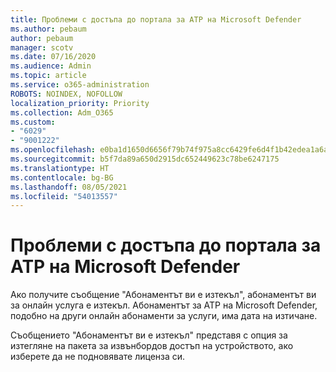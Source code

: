 ```yaml
---
title: Проблеми с достъпа до портала за ATP на Microsoft Defender
ms.author: pebaum
author: pebaum
manager: scotv
ms.date: 07/16/2020
ms.audience: Admin
ms.topic: article
ms.service: o365-administration
ROBOTS: NOINDEX, NOFOLLOW
localization_priority: Priority
ms.collection: Adm_O365
ms.custom:
- "6029"
- "9001222"
ms.openlocfilehash: e0ba1d1650d6656f79b74f975a8cc6429fe6d4f1b42edea1a6a02b574d2af057
ms.sourcegitcommit: b5f7da89a650d2915dc652449623c78be6247175
ms.translationtype: HT
ms.contentlocale: bg-BG
ms.lasthandoff: 08/05/2021
ms.locfileid: "54013557"
---
```

# <a name="issues-accessing-the-microsoft-defender-atp-portal"></a>Проблеми с достъпа до портала за ATP на Microsoft Defender

Ако получите съобщение "Абонаментът ви е изтекъл", абонаментът ви за онлайн услуга е изтекъл. Абонаментът за ATP на Microsoft Defender, подобно на други онлайн абонаменти за услуги, има дата на изтичане.

Съобщението "Абонаментът ви е изтекъл" представя с опция за изтегляне на пакета за извънбордов достъп на устройството, ако изберете да не подновявате лиценза си.